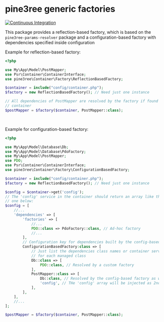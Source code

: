 # pine3ree generic factories

[![Continuous Integration](https://github.com/pine3ree/pine3ree-generic-factories/actions/workflows/continuos-integration.yml/badge.svg)](https://github.com/pine3ree/pine3ree-generic-factories/actions/workflows/continuos-integration.yml)

This package provides a reflection-based factory, which is based on the
`pine3ree-params-resolver` package and a configuration-based factory with
dependencies specified inside configuration

Example for reflection-based factory:

```php
<?php

use My\App\Model\PostMapper;
use Psr\Container\ContainerInterface;
use pine3ree\Container\Factory\ReflectionBasedFactory;

$container = include("config/container.php");
$factory = new ReflectionBasedFactory(); // Need just one instance

// All dependencies of PostMapper are resolved by the factory if found in the
// container
$postMapper = $factory($container, PostMapper::class);

```

<br>

Example for configuration-based factory:

```php
<?php

use My\App\Model\Database\Db;
use My\App\Model\Database\PdoFactory;
use My\App\Model\PostMapper;
use PDO;
use Psr\Container\ContainerInterface;
use pine3ree\Container\Factory\ConfigurationBasedFactory;

$container = include("config/container.php");
$factory = new ReflectionBasedFactory(); // Need just one instance

$config = $container->get('config');
// The 'config' service in the container should return an array like the
// one below:
$config = [
    //...
    'dependencies' => [
        'factories' => [
            //...
            PDO::class => PdoFactory::class, // Ad-hoc factory
            //...
        ],
        // Configuration key for dependencies built by the config-based factory
        ConfigurationBasedFactory:class => [
            // Just list the dependencies class names or container service-ids
            // for each managed class
            Db::class => [
                PDO::class, // Resolved by a custom factory
            ],
            PostMapper::class => [
                Db::class, // Resolved by the config-based factory as well
                'config', // THe 'config' array will be injected as 2nd argument
            ],
        ],
    ],
    //...
];

$postMapper = $factory($container, PostMapper::class);

```
